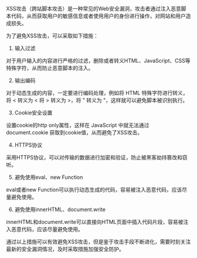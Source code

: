 XSS攻击（跨站脚本攻击）是一种常见的Web安全漏洞，攻击者通过注入恶意脚本代码，从而获取用户的敏感信息或者使用用户的身份进行操作，对网站和用户造成损失。

为了避免XSS攻击，可以采取如下措施：

1. 输入过滤

对于用户输入的内容进行严格的过滤，删除或者转义HTML、JavaScript、CSS等特殊字符，从而防止恶意脚本的注入。

2. 输出编码

对于动态生成的内容，一定要进行编码处理，例如将 HTML 特殊字符进行转义，将 < 转义为 &lt; 将 > 转义为 &gt;，将 " 转义为 &quot;，这样就可以避免脚本被识别执行。

3. Cookie安全设置

设置cookie的http only属性，这样在 JavaScript 中就无法通过 document.cookie 获取到cookie值，从而避免了XSS攻击。

4. HTTPS协议

采用HTTPS协议，可以对传输的数据进行加密和验证，防止被黑客劫持篡改和窃听。

5. 避免使用eval、new Function

eval或者new Function可以执行动态生成的代码，容易被注入恶意代码，应该尽量避免使用。

6. 避免使用innerHTML、document.write

innerHTML和document.write可以直接向HTML页面中插入代码片段，容易被注入恶意代码，应该尽量避免使用。

通过以上措施可以有效避免XSS攻击，但是鉴于攻击手段不断进化，需要时刻关注最新的安全漏洞情况，及时采取措施加强安全防护。